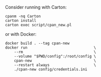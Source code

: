 Consider running with Carton:

    cpanm -nq Carton
    carton install
    carton exec script/cpan_new.pl

or with Docker:

    docker build . --tag cpan-new
    docker run                              \
        --rm                                \
        --volume "$PWD/config":/root/config \
        cpan-new                            \
        --restart always                    \
        ./cpan-new config/credentials.ini

